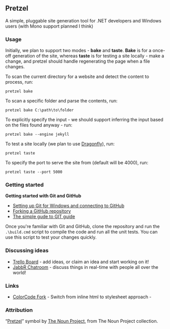 ## Pretzel

A simple, pluggable site generation tool for .NET developers and Windows users (with Mono support planned I think)

### Usage

Initially, we plan to support two modes - **bake** and **taste**. **Bake** is for a once-off generation of the site, whereas **taste** is for testing a site locally - make a change, and pretzel should handle regenerating the page when a file changes.

To scan the current directory for a website and detect the content to process, run:

    pretzel bake 

To scan a specific folder and parse the contents, run:

    pretzel bake C:\path\to\folder

To explicitly specify the input - we should support inferring the input based on the files found anyway - run:

    pretzel bake --engine jekyll
    

To test a site locally (we plan to use [Dragonfly](https://github.com/loudej/dragonfly)), run:

	pretzel taste 

To specify the port to serve the site from (default will be 4000), run:

    pretzel taste --port 5000


### Getting started

**Getting started with Git and GitHub**

 * [Setting up Git for Windows and connecting to GitHub](http://help.github.com/win-set-up-git/)
 * [Forking a GitHub repository](http://help.github.com/fork-a-repo/)
 * [The simple gude to GIT guide](http://rogerdudler.github.com/git-guide/)

Once you're familiar with Git and GitHub, clone the repository and run the ```.\build.cmd``` script to compile the code and run all the unit tests. You can use this script to test your changes quickly.

### Discussing ideas 

* [Trello Board](https://trello.com/board/pretzel/4f25ffb3dbbed1ab5a4f0f5a) - add ideas, or claim an idea and start working on it!
* [JabbR Chatroom](http://jabbr.net/#/rooms/code52) - discuss things in real-time with people all over the world!

### Links
- [ColorCode Fork](https://github.com/csainty/ColorCode) - Switch from inline html to stylesheet approach
                                                         - 
### Attribution
 “[Pretzel](http://thenounproject.com/noun/pretzel/#icon-No555)” symbol by [The Noun Project](http://www.thenounproject.com/), from The Noun Project collection.